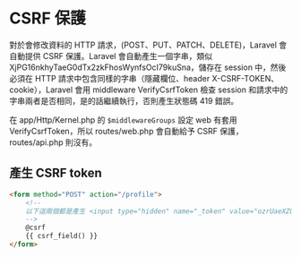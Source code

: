 # CSRF 保護

對於會修改資料的 HTTP 請求，(POST、PUT、PATCH、DELETE)，Laravel 會自動提供 CSRF 保護。Laravel 會自動產生一個字串，類似 XjPG16nkhyTaeG0dTx2zkFhosWynfsOcI79kuSna，儲存在 session 中，然後必須在 HTTP 請求中包含同樣的字串（隱藏欄位、header X-CSRF-TOKEN、cookie），Laravel 會用 middleware VerifyCsrfToken 檢查 session 和請求中的字串兩者是否相同，是的話繼續執行，否則產生狀態碼 419 錯誤。

在 app/Http/Kernel.php 的 `$middlewareGroups` 設定 web 有套用 VerifyCsrfToken，所以 routes/web.php 會自動給予 CSRF 保護，routes/api.php 則沒有。

## 產生 CSRF token

``` html
<form method="POST" action="/profile">
    <!--
    以下這兩個都是產生 <input type="hidden" name="_token" value="ozrUaeXZUx0riFNOkn7J2uGZ2OnjLSfHmga4Riw6">
    -->
    @csrf
    {{ csrf_field() }}
</form>
```